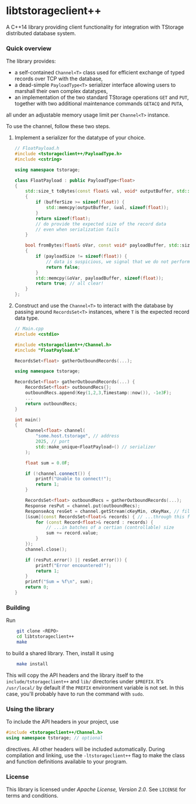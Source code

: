 # libtstorageclient++

A C++14 library providing client functionality for integration with TStorage distributed database system.

### Quick overview

The library provides:
 - a self-contained `Channel<T>` class used for efficient exchange of typed records over TCP with the database,
 - a dead-simple `PayloadType<T>` serializer interface allowing users to marshall their own complex datatypes,
 - an implementation of the two standard TStorage operations `GET` and `PUT`, together with two additional maintenance commands `GETACQ` and `PUTA`,

all under an adjustable memory usage limit per `Channel<T>` instance.

To use the channel, follow these two steps.

1. Implement a serializer for the datatype of your choice.

    ```c++
    // FloatPayload.h
    #include <tstorageclient++/PayloadType.h>
    #include <cstring>

    using namespace tstorage;

    class FloatPayload : public PayloadType<float>
    {
	    std::size_t toBytes(const float& val, void* outputBuffer, std::size_t bufferSize)
	    {
		    if (bufferSize >= sizeof(float)) {
			    std::memcpy(outputBuffer, &val, sizeof(float));
		    }
		    return sizeof(float);
		    // do provide the expected size of the record data
		    // even when serialization fails
	    }

	    bool fromBytes(float& oVar, const void* payloadBuffer, std::size_t payloadSize)
	    {
		    if (payloadSize != sizeof(float)) {
			    // data is suspicious, we signal that we do not perform deserialization
			    return false;
		    }
		    std::memcpy(&oVar, payloadBuffer, sizeof(float));
		    return true; // all clear!
	    }
    };
    ```

2. Construct and use the `Channel<T>` to interact with the database by passing around `RecordsSet<T>` instances, where `T` is the expected record data type.

    ```c++
    // Main.cpp
    #include <cstdio>

    #include <tstorageclient++/Channel.h>
    #include "FloatPayload.h"

    RecordsSet<float> gatherOutboundRecords(...);

    using namespace tstorage;

    RecordsSet<float> gatherOutboundRecords(...) {
        RecordsSet<float> outboundRecs{};
        outboundRecs.append(Key(1,2,3,Timestamp::now()), -1e3F);
        ...
        return outboundRecs;
    }

    int main()
    {
	    Channel<float> channel(
		    "some.host.tstorage", // address
		    2025, // port
		    std::make_unique<FloatPayload>() // serializer
	    );

	    float sum = 0.0F;

	    if (!channel.connect()) {
		    printf("Unable to connect!");
		    return 1;
	    }

        RecordsSet<float> outboundRecs = gatherOutboundRecords(...);
	    Response resPut = channel.put(outboundRecs);
	    ResponseAcq resGet = channel.getStream(cKeyMin, cKeyMax, // filter the whole database...
	    [&sum](const RecordsSet<float>& records) { // ...through this function...
		    for (const Record<float>& record : records) {
                // ...in batches of a certian (controllable) size
			    sum += record.value;
		    }
	    });
	    channel.close();

	    if (resPut.error() || resGet.error()) {
		    printf("Error encountered!");
		    return 1;
	    }
	    printf("Sum = %f\n", sum);
	    return 0;
    }
    ```

### Building

Run

```sh
	git clone <REPO>
	cd libtstorageclient++
	make
```

to build a shared library. Then, install it using

```sh
	make install
```

This will copy the API headers and the library itself to the `include/tstorageclient++` and `lib/` directories under `$PREFIX`. It's `/usr/local/` by default if the `PREFIX` environment variable is not set. In this case, you'll probably have to run the command with `sudo`.

### Using the library

To include the API headers in your project, use

```c++
#include <tstorageclient++/Channel.h>
using namespace tstorage; // optional
```

directives. All other headers will be included automatically. During compilation and linking, use the `-ltstorageclient++` flag to make the class and function definitions available to your program.

### License

This library is licensed under _Apache License, Version 2.0_. See `LICENSE` for terms and conditions.
